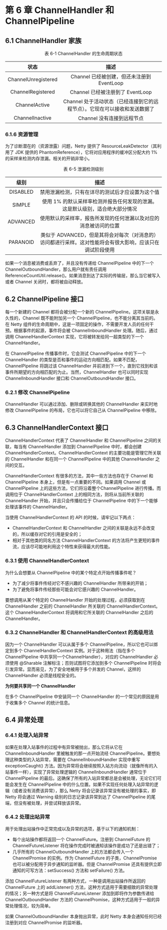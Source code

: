 # 第 6 章 ChannelHandler 和 ChannelPipeline

## 6.1 ChannelHandler 家族

<div style="text-align: center;">表 6-1 ChannelHandler 的生命周期状态</div>

 | 状态                  | 描述                                                                       |
 | :-------------------: | :-----------------------------------------:                                |
 | ChannelUnregistered   | Channel 已经被创建，但还未注册到 EventLoop                                 |
 | ChannelRegistered     | Channel 已经被注册到了 EventLoop                                           |
 | ChannelActive         | Channel 处于活动状态（已经连接到它的远程节点）。它现在可以接收和发送数据了 |
 | ChannelInactive       | Channel 没有连接到远程节点                                                 |

### 6.1.6 资源管理

为了诊断潜在的（资源泄露）问题，Netty 提供了 ResourceLeakDetector（其利用了 JDK 提供的 PhantomReference<T>），它将对应用程序的缓冲区分配大约 1% 的采样来检测内存泄漏。相关的开销非常小。

<div style="text-align: center;">表 6-5 泄漏检测级别</div>

| 级别                                                        | 描述                                                                                                      |
| :----------: | :---------------------------------------------------------: |
| DISABLED                                                    | 禁用泄漏检测，只有在详尽的测试后才应设置为这个值                                                          |
| SIMPLE                                                      | 使用 1% 的默认采样率检测并报告任何发现的泄漏。这是默认级别，适合绝大部分情况                              |
| ADVANCED                                                    | 使用默认的采样率，报告所发现的任何泄漏以及对应的消息被访问的位置                                          |
| PARANOID                                                    | 类似于 ADVANCED，但是其将会对每次（对消息的）访问都进行采样。这对性能将会有很大影响，应该只在调试阶段使用 |

如果一个消息被消费或丢弃了，并且没有传递给 ChannelPipeline 中的下一个 ChannelOutboundHandler，那么用户就有责任调用 ReferenceCountUtil.release()。如果消息到达了实际的传输层，那么当它被写入或者 Channel 关闭时，都将被自动释放。

## 6.2 ChannelPipeline 接口

每一个新建的 Channel 都将会被分配一个新的 ChannelPipeline。这项关联是永久性的，Channel 既不能附加另一个 ChannelPipeline，也不能分离其当前的。在 Netty 组件的生命周期中，这是一项固定的操作，不需要开发人员的任何干预。根据事件的起源，事件将会被 ChannelInboundHandler 处理。随后，通过调用 ChannelHandlerContext 实现，它将被转发给同一超类型的下一个 ChannelHandler。

在 ChannelPipeline 传播事件时，它会测试 ChannelPipeline 中的下一个 ChannelHandler 的类型是否和事件的运动方向相匹配。如果不匹配，ChannelPipeline 将跳过该 ChannelHandler 并前进到下一个，直到它找到和该事件所期望的方向相匹配的为止。当然，ChannelHandler 也可以同时实现 ChannelInboundHandler 接口和 ChannelOutboundHandler 接口。

### 6.2.1 修改 ChannelPipeline

ChannelHandler 可以通过添加、删除或转换其他的 ChannelHandler 来实时地修改 ChannelPipeline 的布局，它也可以将它自己从 ChannelPipeline 中移除。

## 6.3 ChannelHandlerContext 接口

ChannelHandlerContext 代表了 ChannelHandler 和 ChannelPipeline 之间的关联，每当有 ChannelHandler 添加到 ChannelPipeline 中时，都会创建 ChannelHandlerContext。ChannelHandlerContext 的主要功能是管理它所关联的 ChannelHandler 和在同一个 ChannelPipeline 中的其他 ChannelHandler 之间的交互。

ChannelHandlerContext 有很多的方法，其中一些方法也存在于 Channel 和ChannelPipeline 本身上，但是有一点重要的不同。如果调用 Channel 或 ChannelPipeline 上的这些方法，它们将沿着整个ChannelPipeline 进行传播。而调用位于 ChannelHandlerContext 上的相同方法，则将从当前所关联的 ChannelHandler 开始，并且只会传播给位于 ChannelPipeline 中的下一个能够处理该事件的 ChannelHandler。

当使用 ChannelHandlerContext 的 API 的时候，请牢记以下两点：
* ChannelHandlerContext 和 ChannelHandler 之间的关联是永远不会改变的，所以缓存对它的引用是安全的；
* 相对于其他类的同名方法 ChannelHandlerContext 的方法将产生更短的事件流，应该尽可能地利用这个特性来获得最大的性能。

###  6.3.1 使用 ChannelHandlerContext

为什么会想要从 ChannelPipeline 中的某个特定点开始传播事件呢？
* 为了减少将事件传经对它不感兴趣的 ChannelHandler 所带来的开销；
* 为了避免将事件传经那些可能会对它感兴趣的 ChannelHandler。

要想调用从某个特定的 ChannelHandler 开始的处理过程，必须获取到在 ChannelHandler 之前的 ChannelHandler 所关联的 ChannelHandlerContext。这个 ChannelHandlerContext 将调用和它所关联的 ChannelHandler 之后的 ChannelHandler。

### 6.3.2 ChannelHandler 和 ChannelHandlerContext 的高级用法

因为一个 ChannelHandler 可以从属于多个 ChannelPipeline，所以它也可以绑定到多个 ChannelHandlerContext 实例。对于这种用法（指在多个 ChannelPipeline 中共享同一个ChannelHandler），对应的 ChannelHandler 必须使用 @Sharable 注解标注；否则试图将它添加到多个 ChannelPipeline 时将会引发异常。显而易见，为了安全地被用于多个并发的 Channel，这样的 ChannelHandler 必须是线程安全的。

**为何要共享同一个 ChannelHandler**

在多个 ChannelPipeline 中安装同一个 ChannelHandler 的一个常见的原因是用于收集多个 Channel 的统计信息。

## 6.4 异常处理

### 6.4.1 处理入站异常

如果在处理入站事件的过程中有异常被抛出，那么它将从它在 ChannelInboundHandler 里被触发的那一点开始流经 ChannelPipeline。要想处理这种类型的入站异常，需要在 ChannelInboundHandler 实现中重写 exceptionCaught() 方法。因为异常将会继续按照入站方向流动（就像所有的入站事件一样），实现了异常处理逻辑的 ChannelInboundHandler 通常位于 ChannelPipeline 的最后。这确保了所有的入站异常都总是会被处理，无论它们可能会发生在 ChannelPipeline 中的什么位置。如果不实现任何处理入站异常的逻辑（或者没有消费该异常），那么 Netty 将会记录该异常没有被处理的事实，即 Netty 将会通过 Warning 级别的日志记录该异常到达了 ChannelPipeline 的尾端，但没有被处理，并尝试释放该异常。

### 6.4.2 处理出站异常

用于处理出站操作中正常完成以及异常的选项，基于以下的通知机制：
* 每个出站操作都将返回一个 ChannelFuture。注册到 ChannelFuture 的 ChannelFutureListener 将在操作完成时被通知该操作是成功了还是出错了；
* 几乎所有的 ChannelOutboundHandler 上的方法都会传入一个 ChannelPromise 的实例。作为 ChannelFuture 的子类，ChannelPromise 也可以被分配用于异步通知的监听器。但是 ChannelPromise 还具有提供立即通知的可写方法：setSuccess() 方法和 setFailure() 方法。

添加 ChannelFutureListener 有两种方式，一种是调用出站操作所返回的 ChannelFuture 上的 addListener() 方法，这种方式适用于需要细致的异常处理的情况；另一种方式是将 ChannelFutureListener 添加到即将作为参数传递给 ChannelOutboundHandler 方法的 ChannelPromise，这种方式适用于一般的异常处理情况，较为简单。

如果 ChannelOutboundHandler 本身抛出异常，此时 Netty 本身会通知任何已经注册到对应 ChannelPromise 的监听器。
